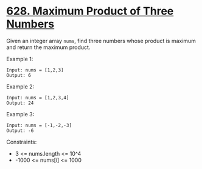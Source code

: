 # [628. Maximum Product of Three Numbers](https://leetcode.com/problems/maximum-product-of-three-numbers/description/)

Given an integer array `nums`, find three numbers whose product is maximum and return the maximum product.

 

Example 1:

    Input: nums = [1,2,3]
    Output: 6

Example 2:

    Input: nums = [1,2,3,4]
    Output: 24

Example 3:

    Input: nums = [-1,-2,-3]
    Output: -6
 

Constraints:

* 3 <= nums.length <= 10^4
* -1000 <= nums[i] <= 1000